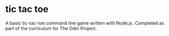 # tic tac toe
A basic tic-tac-toe command line game written with Node.js. 
Completed as part of the curriculum for The Odin Project.
